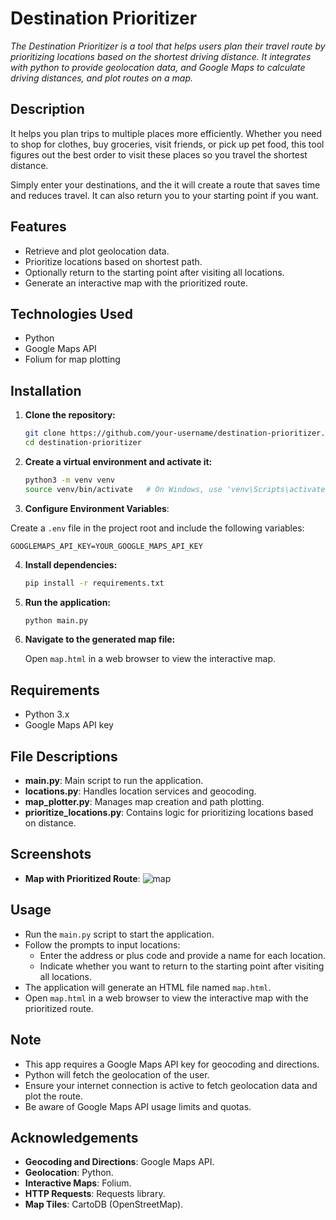 # Destination Prioritizer

*The Destination Prioritizer is a tool that helps users plan their travel route by prioritizing locations based on the shortest driving distance. It integrates with python to provide geolocation data, and Google Maps to calculate driving distances, and plot routes on a map.*

## Description

It helps you plan trips to multiple places more efficiently. Whether you need to shop for clothes, buy groceries, visit friends, or pick up pet food, this tool figures out the best order to visit these places so you travel the shortest distance.

Simply enter your destinations, and the it will create a route that saves time and reduces travel. It can also return you to your starting point if you want.


## Features

- Retrieve and plot geolocation data.
- Prioritize locations based on shortest path.
- Optionally return to the starting point after visiting all locations.
- Generate an interactive map with the prioritized route.

## Technologies Used

- Python
- Google Maps API
- Folium for map plotting

## Installation

1. **Clone the repository:**

    ```bash
    git clone https://github.com/your-username/destination-prioritizer.git
    cd destination-prioritizer
    ```

2. **Create a virtual environment and activate it:**

    ```bash
    python3 -m venv venv
    source venv/bin/activate   # On Windows, use 'venv\Scripts\activate'
    ```
3. **Configure Environment Variables**:

Create a `.env` file in the project root and include the following variables:

```plaintext
GOOGLEMAPS_API_KEY=YOUR_GOOGLE_MAPS_API_KEY
```

4. **Install dependencies:**

    ```bash
    pip install -r requirements.txt
    ```

5. **Run the application:**

    ```bash
    python main.py
    ```

6. **Navigate to the generated map file:**

    Open `map.html` in a web browser to view the interactive map.

## Requirements

- Python 3.x
- Google Maps API key

## File Descriptions

- **main.py**: Main script to run the application.
- **locations.py**: Handles location services and geocoding.
- **map_plotter.py**: Manages map creation and path plotting.
- **prioritize_locations.py**: Contains logic for prioritizing locations based on distance.

## Screenshots

- **Map with Prioritized Route**:
  ![map](https://github.com/user-attachments/assets/1a2afb53-c45b-4000-8156-19369118279a)

## Usage

- Run the `main.py` script to start the application.
- Follow the prompts to input locations:
  - Enter the address or plus code and provide a name for each location.
  - Indicate whether you want to return to the starting point after visiting all locations.
- The application will generate an HTML file named `map.html`.
- Open `map.html` in a web browser to view the interactive map with the prioritized route.

## Note

- This app requires a Google Maps API key for geocoding and directions.
- Python will fetch the geolocation of the user.
- Ensure your internet connection is active to fetch geolocation data and plot the route.
- Be aware of Google Maps API usage limits and quotas.

## Acknowledgements

- **Geocoding and Directions**: Google Maps API.
- **Geolocation**: Python.
- **Interactive Maps**: Folium.
- **HTTP Requests**: Requests library.
- **Map Tiles**: CartoDB (OpenStreetMap).

